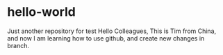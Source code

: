# hello-world
Just another repository for test
Hello Colleagues,
This is Tim from China, and now I am learning how to use github, and create new changes in branch.
